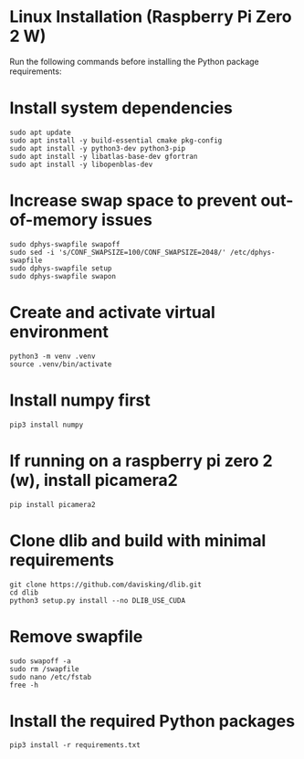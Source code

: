 # Linux Installation (Raspberry Pi Zero 2 W)

Run the following commands before installing the Python package requirements:

# Install system dependencies

    sudo apt update
    sudo apt install -y build-essential cmake pkg-config
    sudo apt install -y python3-dev python3-pip
    sudo apt install -y libatlas-base-dev gfortran
    sudo apt install -y libopenblas-dev

# Increase swap space to prevent out-of-memory issues

    sudo dphys-swapfile swapoff
    sudo sed -i 's/CONF_SWAPSIZE=100/CONF_SWAPSIZE=2048/' /etc/dphys-swapfile
    sudo dphys-swapfile setup
    sudo dphys-swapfile swapon

# Create and activate virtual environment

    python3 -m venv .venv
    source .venv/bin/activate

# Install numpy first

    pip3 install numpy

# If running on a raspberry pi zero 2 (w), install picamera2

    pip install picamera2

# Clone dlib and build with minimal requirements

    git clone https://github.com/davisking/dlib.git
    cd dlib
    python3 setup.py install --no DLIB_USE_CUDA  

# Remove swapfile

    sudo swapoff -a
    sudo rm /swapfile
    sudo nano /etc/fstab
    free -h
    

# Install the required Python packages

    pip3 install -r requirements.txt  
